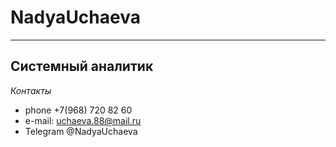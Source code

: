 # NadyaUchaeva
---
## Системный аналитик
>
*Контакты*
* phone +7(968) 720 82 60
* e-mail: uchaeva.88@mail.ru
* Telegram @NadyaUchaeva


